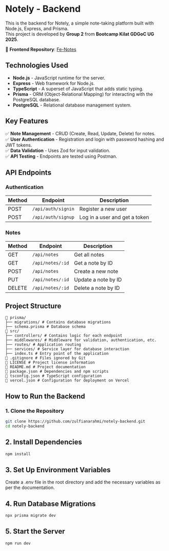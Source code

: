 # **Notely - Backend**  
This is the backend for Notely, a simple note-taking platform built with Node.js, Express, and Prisma.  
This project is developed by **Group 2** from **Bootcamp Kilat GDGoC UG 2025**.  

📌 **Frontend Repository**: [Fe-Notes](https://github.com/vardhaaa/Fe-Notes)  

## **Technologies Used**  
- **Node.js** - JavaScript runtime for the server.  
- **Express** - Web framework for Node.js.  
- **TypeScript** - A superset of JavaScript that adds static typing.  
- **Prisma** - ORM (Object-Relational Mapping) for interacting with the PostgreSQL database.  
- **PostgreSQL** - Relational database management system.  

## **Key Features**  
✅ **Note Management** - CRUD (Create, Read, Update, Delete) for notes.  
✅ **User Authentication** - Registration and login with password hashing and JWT tokens.  
✅ **Data Validation** - Uses Zod for input validation.  
✅ **API Testing** - Endpoints are tested using Postman.  

## API Endpoints  

### Authentication  
| Method | Endpoint            | Description                  |
|--------|--------------------|------------------------------|
| POST   | `/api/auth/signin` | Register a new user         |
| POST   | `/api/auth/signup`    | Log in a user and get a token |

### Notes  
| Method  | Endpoint         | Description           |
|---------|-----------------|-----------------------|
| GET     | `/api/notes`     | Get all notes        |
| GET     | `/api/notes/:id` | Get a note by ID     |
| POST    | `/api/notes`     | Create a new note    |
| PUT     | `/api/notes/:id` | Update a note by ID  |
| DELETE  | `/api/notes/:id` | Delete a note by ID  |


## **Project Structure**  
```plaintext
📂 prisma/
├── migrations/ # Contains database migrations
├── schema.prisma # Database schema
📂 src/
├── controllers/ # Contains logic for each endpoint
├── middlewares/ # Middleware for validation, authentication, etc.
├── routes/ # Application routing
├── services/ # Service layer for database interaction
├── index.ts # Entry point of the application
📄 .gitignore # Files ignored by Git
📄 LICENSE # Project license information
📄 README.md # Project documentation
📄 package.json # Dependencies and npm scripts
📄 tsconfig.json # TypeScript configuration
📄 vercel.json # Configuration for deployment on Vercel
```

## **How to Run the Backend**  

### **1. Clone the Repository**  
```bash
git clone https://github.com/zulfianarahmi/notely-backend.git
cd notely-backend
```
## 2. Install Dependencies  
```bash
npm install
```

## 3. Set Up Environment Variables
Create a .env file in the root directory and add the necessary variables as per the documentation.

## 4. Run Database Migrations
```bash
npx prisma migrate dev
```
## 5. Start the Server
```bash
npm run dev
```
